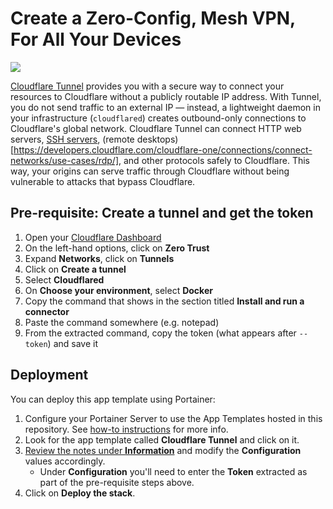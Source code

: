 # Create a Zero-Config, Mesh VPN, For All Your Devices

![](https://developers.cloudflare.com/_astro/handshake.eh3a-Ml1_1IcAgC.webp)

[Cloudflare Tunnel](https://developers.cloudflare.com/cloudflare-one/connections/connect-networks/) provides you with a secure way to connect your resources to Cloudflare without a publicly routable IP address. With Tunnel, you do not send traffic to an external IP — instead, a lightweight daemon in your infrastructure (`cloudflared`) creates outbound-only connections to Cloudflare's global network. Cloudflare Tunnel can connect HTTP web servers, [SSH servers](https://developers.cloudflare.com/cloudflare-one/connections/connect-networks/use-cases/ssh/), (remote desktops)[https://developers.cloudflare.com/cloudflare-one/connections/connect-networks/use-cases/rdp/], and other protocols safely to Cloudflare. This way, your origins can serve traffic through Cloudflare without being vulnerable to attacks that bypass Cloudflare.

## Pre-requisite: Create a tunnel and get the token

1. Open your [Cloudflare Dashboard](https://dash.cloudflare.com)
2. On the left-hand options, click on **Zero Trust**
3. Expand **Networks**, click on **Tunnels**
4. Click on **Create a tunnel**
5. Select **Cloudflared**
6. On **Choose your environment**, select **Docker**
7. Copy the command that shows in the section titled **Install and run a connector**
8. Paste the command somewhere (e.g. notepad)
9. From the extracted command, copy the token (what appears after `--token`) and save it

## Deployment

You can deploy this app template using Portainer:

1. Configure your Portainer Server to use the App Templates hosted in this repository. See [how-to instructions](../README.md#how-to-use-the-templates) for more info.
2. Look for the app template called **Cloudflare Tunnel** and click on it.
3. <ins>Review the notes under **Information**</ins> and modify the **Configuration** values accordingly.
    - Under **Configuration** you'll need to enter the **Token** extracted as part of the pre-requisite steps above.
4. Click on **Deploy the stack**.